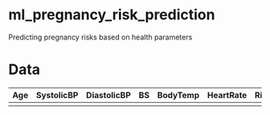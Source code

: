 # ml_pregnancy_risk_prediction
Predicting pregnancy risks based on health parameters

# Data
| Age |	SystolicBP |	DiastolicBP |	BS	| BodyTemp |	HeartRate |	RiskLevel |
|-----|------------|--------------|-----|----------|------------|-----------|
||||||||
